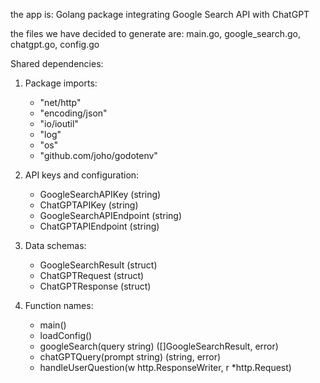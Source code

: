 the app is: Golang package integrating Google Search API with ChatGPT

the files we have decided to generate are: main.go, google_search.go, chatgpt.go, config.go

Shared dependencies:
1. Package imports:
   - "net/http"
   - "encoding/json"
   - "io/ioutil"
   - "log"
   - "os"
   - "github.com/joho/godotenv"

2. API keys and configuration:
   - GoogleSearchAPIKey (string)
   - ChatGPTAPIKey (string)
   - GoogleSearchAPIEndpoint (string)
   - ChatGPTAPIEndpoint (string)

3. Data schemas:
   - GoogleSearchResult (struct)
   - ChatGPTRequest (struct)
   - ChatGPTResponse (struct)

4. Function names:
   - main()
   - loadConfig()
   - googleSearch(query string) ([]GoogleSearchResult, error)
   - chatGPTQuery(prompt string) (string, error)
   - handleUserQuestion(w http.ResponseWriter, r *http.Request)